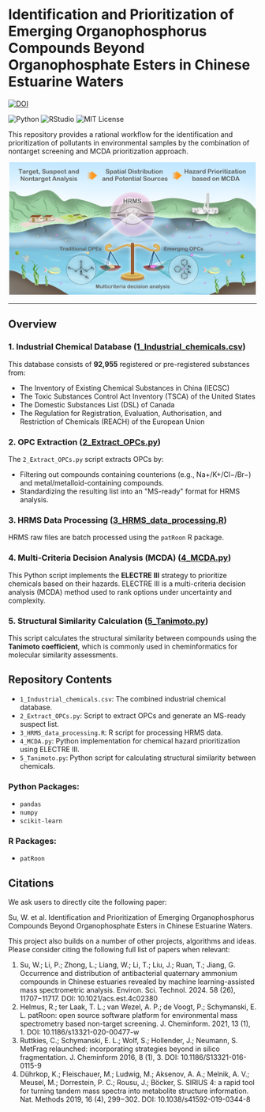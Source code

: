 # Identification and Prioritization of Emerging Organophosphorus Compounds Beyond Organophosphate Esters in Chinese Estuarine Waters
[![DOI](https://img.shields.io/badge/DOI-10.1021%2Facs.est.4c09869-blue)](https://doi.org/10.1021/acs.est.4c09869)
<p align="left">
<img src="https://img.shields.io/badge/Python-3776AB.svg?style&logo=Python&logoColor=white" alt="Python" />
<img src="https://img.shields.io/badge/RStudio-75AADB.svg?style&logo=RStudio&logoColor=white" alt="RStudio" />
<img src="https://img.shields.io/badge/license-MIT-blue.svg" alt="MIT License" />
</p>
This repository provides a rational workflow for the identification and prioritization of pollutants in environmental samples by the combination of nontarget screening and MCDA prioritization approach.


<p align="center">
  <img src="TOC.png" alt="TOC" width="500"/>
</p>

---

## Overview

### 1. **Industrial Chemical Database** ([1_Industrial_chemicals.csv](https://github.com/WestonSu/Organophosphorus/blob/main/1_Industrial_chemicals.csv))
This database consists of **92,955** registered or pre-registered substances from:
- The Inventory of Existing Chemical Substances in China (IECSC)
- The Toxic Substances Control Act Inventory (TSCA) of the United States
- The Domestic Substances List (DSL) of Canada
- The Regulation for Registration, Evaluation, Authorisation, and Restriction of Chemicals (REACH) of the European Union

### 2. **OPC Extraction** ([2_Extract_OPCs.py](https://github.com/WestonSu/Organophosphorus/blob/main/2_Extract_OPCs.py))
The `2_Extract_OPCs.py` script extracts OPCs by:
- Filtering out compounds containing counterions (e.g., Na+/K+/Cl−/Br−) and metal/metalloid-containing compounds.
- Standardizing the resulting list into an "MS-ready" format for HRMS analysis.

### 3. **HRMS Data Processing** ([3_HRMS_data_processing.R](https://github.com/WestonSu/Organophosphorus/blob/main/3_HRMS_data_processing.R))
HRMS raw files are batch processed using the `patRoon` R package.

### 4. **Multi-Criteria Decision Analysis (MCDA)** ([4_MCDA.py](https://github.com/WestonSu/Organophosphorus/blob/main/4_MCDA.py))
This Python script implements the **ELECTRE III** strategy to prioritize chemicals based on their hazards. ELECTRE III is a multi-criteria decision analysis (MCDA) method used to rank options under uncertainty and complexity.

### 5. **Structural Similarity Calculation** ([5_Tanimoto.py](https://github.com/WestonSu/Organophosphorus/blob/main/5_Tanimoto.py))
This script calculates the structural similarity between compounds using the **Tanimoto coefficient**, which is commonly used in cheminformatics for molecular similarity assessments.


## Repository Contents
- `1_Industrial_chemicals.csv`: The combined industrial chemical database.
- `2_Extract_OPCs.py`: Script to extract OPCs and generate an MS-ready suspect list.
- `3_HRMS_data_processing.R`: R script for processing HRMS data.
- `4_MCDA.py`: Python implementation for chemical hazard prioritization using ELECTRE III.
- `5_Tanimoto.py`: Python script for calculating structural similarity between chemicals.

### Python Packages:
- `pandas`
- `numpy`
- `scikit-learn`

### R Packages:
- `patRoon`

## Citations 
We ask users to directly cite the following paper:

Su, W. et al. Identification and Prioritization of Emerging Organophosphorus Compounds Beyond Organophosphate Esters in Chinese Estuarine Waters. 

This project also builds on a number of other projects, algorithms and ideas. Please consider citing the following full list of papers when relevant: 

1. Su, W.; Li, P.; Zhong, L.; Liang, W.; Li, T.; Liu, J.; Ruan, T.; Jiang, G. Occurrence and distribution of antibacterial quaternary ammonium compounds in Chinese estuaries revealed by machine learning-assisted mass spectrometric analysis. Environ. Sci. Technol. 2024. 58 (26), 11707−11717. DOI: 10.1021/acs.est.4c02380
2. Helmus, R.; ter Laak, T. L.; van Wezel, A. P.; de Voogt, P.; Schymanski, E. L. patRoon: open source software platform for environmental mass spectrometry based non-target screening. J. Cheminform. 2021, 13 (1), 1. DOI: 10.1186/s13321-020-00477-w
3. Ruttkies, C.; Schymanski, E. L.; Wolf, S.; Hollender, J.; Neumann, S. MetFrag relaunched: incorporating strategies beyond in silico fragmentation. J. Cheminform 2016, 8 (1), 3. DOI: 10.1186/S13321-016-0115-9
4. Dührkop, K.; Fleischauer, M.; Ludwig, M.; Aksenov, A. A.; Melnik, A. V.; Meusel, M.; Dorrestein, P. C.; Rousu, J.; Böcker, S. SIRIUS 4: a rapid tool for turning tandem mass spectra into metabolite structure information. Nat. Methods 2019, 16 (4), 299−302. DOI: 10.1038/s41592-019-0344-8

